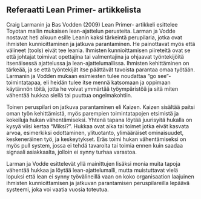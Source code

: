 ## Referaatti Lean Primer- artikkelista

Craig Larmanin ja Bas Vodden (2009) Lean Primer- artikkeli esittelee Toyotan mallin mukaisen lean-ajattelun perusteita.
Larman ja Vodde nostavat heti alkuun esille Leanin kaksi tärkeintä perupilaria, jotka ovat ihmisten kunnioittaminen ja jatkuva parantaminen. 
He painottavat myös että välineet (tools) eivät tee leania. Ihmisten kunnioittamisen piireteitä ovat se että johtajat toimivat opettajina tai valmentajina ja 
ohjaavat työntekijöitä itsenäisessä ajattelussa ja lean-ajattelumallissa. Ihmisten kehittäminen on tärkeää, ja se että työntekijät itse päättävät tavoista parantaa
omaa työtään. Larmanin ja Vodden mukaan esimiesten tulee noudattaa “go see”- toimintatapaa, eli heidän tulee itse mennä katsomaan ja oppimaan käytännön töitä, 
jotta he voivat ymmärtää työympäristöä ja sitä miten vähentää hukkaa siellä tai puuttua ongelmakohtiin.

Toinen peruspilari on jatkuva parantaminen eli Kaizen. Kaizen sisältää paitsi oman työn kehittämistä, myös parempien toimintatapojen etsimistä ja 
kokeiluja hukan vähentämiseksi. Yhtenä tapana löytää juurisyitä hukalla on kysyä viisi kertaa “Miksi?”. Hukkaa ovat aika tai toimet jotka eivät kasvata arvoa,
esimerkiksi odottaminen, ylituotanto, ylimääräiset ominaisuudet, keskeneräinen työ, ja keskeytykset. Eräs toimi hukan vähentämiseksi on myös pull system, jossa
ei tehdä tavaroita tai toimia ennen kuin saadaa signaali asiakkaalta, jolloin ei synny turhaa varastoa.

Larman ja Vodde esittelevät yllä mainittujen lisäksi monia muita tapoja vähentää hukkaa ja löytää lean-ajattelumalli, mutta muistuttavat vielä
lopuksi että lean ei synny työvälineillä vaan on koko organisaation laajuinen ihmisten kunnioittamisen ja jatkuvan parantamisen peruspilareilla 
lepäävä systeemi, joka voi vaatia vuosia toteutua.
